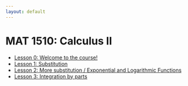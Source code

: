 ```yaml
---
layout: default
---
```


# MAT 1510: Calculus II

* [Lesson 0: Welcome to the course!](lesson0.html)
* [Lesson 1: Substitution](lesson1.html)
* [Lesson 2: More substitution / Exponential and Logarithmic Functions](lesson2.html)
* [Lesson 3: Integration by parts](lesson3.html)
